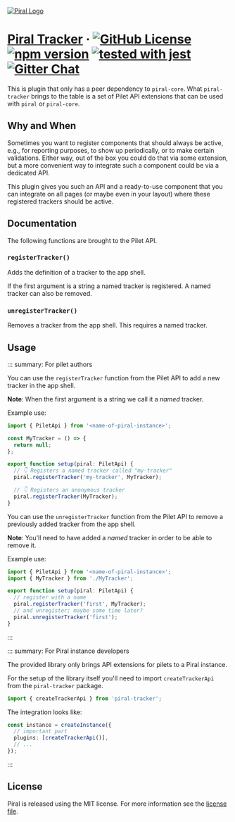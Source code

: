 [![Piral Logo](https://github.com/smapiot/piral/raw/main/docs/assets/logo.png)](https://piral.io)

# [Piral Tracker](https://piral.io) &middot; [![GitHub License](https://img.shields.io/badge/license-MIT-blue.svg)](https://github.com/smapiot/piral/blob/main/LICENSE) [![npm version](https://img.shields.io/npm/v/piral-tracker.svg?style=flat)](https://www.npmjs.com/package/piral-tracker) [![tested with jest](https://img.shields.io/badge/tested_with-jest-99424f.svg)](https://jestjs.io) [![Gitter Chat](https://badges.gitter.im/gitterHQ/gitter.png)](https://gitter.im/piral-io/community)

This is plugin that only has a peer dependency to `piral-core`. What `piral-tracker` brings to the table is a set of Pilet API extensions that can be used with `piral` or `piral-core`.

## Why and When

Sometimes you want to register components that should always be active, e.g., for reporting purposes, to show up periodically, or to make certain validations. Either way, out of the box you could do that via some extension, but a more convenient way to integrate such a component could be via a dedicated API.

This plugin gives you such an API and a ready-to-use component that you can integrate on all pages (or maybe even in your layout) where these registered trackers should be active.

## Documentation

The following functions are brought to the Pilet API.

### `registerTracker()`

Adds the definition of a tracker to the app shell.

If the first argument is a string a named tracker is registered. A named tracker can also be removed.

### `unregisterTracker()`

Removes a tracker from the app shell. This requires a named tracker.

## Usage

::: summary: For pilet authors

You can use the `registerTracker` function from the Pilet API to add a new tracker in the app shell.

**Note**: When the first argument is a string we call it a *named* tracker.

Example use:

```ts
import { PiletApi } from '<name-of-piral-instance>';

const MyTracker = () => {
  return null;
};

export function setup(piral: PiletApi) {
  // 👇 Registers a named tracker called "my-tracker"
  piral.registerTracker('my-tracker', MyTracker);

  // 👇 Registers an anonymous tracker
  piral.registerTracker(MyTracker);
}
```

You can use the `unregisterTracker` function from the Pilet API to remove a previously added tracker from the app shell.

**Note**: You'll need to have added a *named* tracker in order to be able to remove it.

Example use:

```ts
import { PiletApi } from '<name-of-piral-instance>';
import { MyTracker } from './MyTracker';

export function setup(piral: PiletApi) {
  // register with a name
  piral.registerTracker('first', MyTracker);
  // and unregister; maybe some time later?
  piral.unregisterTracker('first');
}
```

:::

::: summary: For Piral instance developers

The provided library only brings API extensions for pilets to a Piral instance.

For the setup of the library itself you'll need to import `createTrackerApi` from the `piral-tracker` package.

```ts
import { createTrackerApi } from 'piral-tracker';
```

The integration looks like:

```ts
const instance = createInstance({
  // important part
  plugins: [createTrackerApi()],
  // ...
});
```

:::

## License

Piral is released using the MIT license. For more information see the [license file](./LICENSE).
